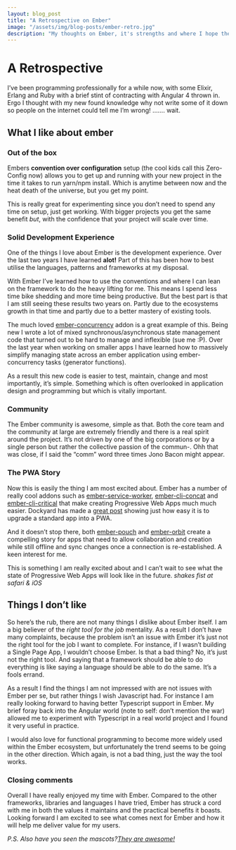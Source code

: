 ```yaml
---
layout: blog_post
title: "A Retrospective on Ember"
image: "/assets/img/blog-posts/ember-retro.jpg"
description: "My thoughts on Ember, it's strengths and where I hope they goes next"
---
```


# A Retrospective
  I’ve been programming professionally for a while now, with some Elixir, Erlang and Ruby with a brief stint of contracting with Angular 4 thrown in. Ergo I thought with my new found knowledge why not write some of it down so people on the internet could tell me I’m wrong! ……. wait.

## What I like about ember

### Out of the box

Embers **convention over configuration** setup (the cool kids call this Zero-Config now) allows you to get up and running with your new project in the time it takes to run yarn/npm install. Which is anytime between now and the heat death of the universe, but you get my point.

This is really great for experimenting since you don’t need to spend any time on setup, just get working. With bigger projects you get the same benefit *but*, with the confidence that your project will scale over time.

### Solid Development Experience

One of the things I love about Ember is the development experience. Over the last two years I have learned **alot!** Part of this has been how to best utilise the languages, patterns and frameworks at my disposal.

With Ember I’ve learned how to use the conventions and where I can lean on the framework to do the heavy lifting for me. This means I spend less time bike shedding and more time being productive. But the best part is that I am still seeing these results two years on. Partly due to the ecosystems growth in that time and partly due to a better mastery of existing tools.

The much loved [ember-concurrency](https://github.com/machty/ember-concurrency) addon is a great example of this. Being new I wrote a lot of mixed synchronous/asynchronous state management code that turned out to be hard to manage and inflexible (sue me :P). Over the last year when working on smaller apps I have learned how to massively simplify managing state across an ember application using ember-concurrency tasks (generator functions).

As a result this new code is easier to test, maintain, change and most importantly, it’s simple. Something which is often overlooked in application design and programming but which is vitally important.

### Community

The Ember community is awesome, simple as that. Both the core team and the community at large are extremely friendly and there is a real spirit around the project. It’s not driven by one of the big corporations or by a single person but rather the collective passion of the commun-. Ohh that was close, if I said the “comm” word three times Jono Bacon might appear.

### The PWA Story

Now this is easily the thing I am most excited about. Ember has a number of really cool addons such as [ember-service-worker](https://github.com/DockYard/ember-service-worker), [ember-cli-concat](https://github.com/sir-dunxalot/ember-cli-concat) and [ember-cli-critical](https://github.com/ivanvanderbyl/ember-cli-critical) that make creating Progressive Web Apps  much much easier. Dockyard has made a [great post](https://dockyard.com/blog/2017/07/20/how-to-build-a-pwa-with-ember) showing just how easy it is to upgrade a standard app into a PWA.

And it doesn’t stop there, both [ember-pouch](https://github.com/pouchdb-community/ember-pouch) and [ember-orbit](https://github.com/orbitjs/ember-orbit) create a compelling story for apps that need to allow collaboration and creation while still offline and sync changes once a connection is re-established. A keen interest for me.

This is something I am really excited about and I can’t wait to see what the state of Progressive Web Apps will look like in the future. *shakes fist at safari & iOS*

## Things I don’t like

So here’s the rub, there are not many things I dislike about Ember itself. I am a big believer of the *right tool for the job* mentality. As a result I don’t have many complaints, because the problem isn’t an issue with Ember it’s just not the right tool for the job I want to complete. For instance, if I wasn’t building a Single Page App, I wouldn’t choose Ember. Is that a bad thing? No, it’s just not the right tool. And saying that a framework should be able to do everything is like saying a language should be able to do the same. It’s a fools errand.

As a result I find the things I am not impressed with are not issues with Ember per se, but rather things I wish Javascript had. For instance I am really looking forward to having better Typescript support in Ember. My brief foray back into the Angular world (note to self: don’t mention the war) allowed me to experiment with Typescript in a real world project and I found it very useful in practice.

I would also love for functional programming to become more widely used within the Ember ecosystem, but unfortunately the trend seems to be going in the other direction. Which again, is not a bad thing, just the way the tool works.

### Closing comments

Overall I have really enjoyed my time with Ember. Compared to the other frameworks, libraries and languages I have tried, Ember has struck a cord with me in both the values it maintains and the practical benefits it boasts. Looking forward I am excited to see what comes next for Ember and how it will help me deliver value for my users.

*P.S. Also have you seen the mascots?*[*They are awesome!*](https://www.emberjs.com/mascots/)
